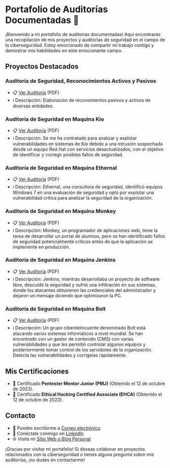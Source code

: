 # Portafolio de Auditorías Documentadas 📂

¡Bienvenido a mi portafolio de auditorías documentadas! Aquí encontrarás una recopilación de mis proyectos y auditorías de seguridad en el campo de la ciberseguridad. Estoy emocionado de compartir mi trabajo contigo y demostrar mis habilidades en este emocionante campo.

## Proyectos Destacados

### Auditoría de Seguridad, Reconocimientos Activos y Pasivos
- 📋 [Ver Auditoría](enlace3) (PDF)
- ℹ️ Descripción: Elaboración de reconomientos pasivos y activos de diversas entidades.

### Auditoría de Seguridad en Maquina Kio
- 📋 [Ver Auditoría](enlace1) (PDF)
- ℹ️ Descripción: Se me ha contratado para analizar y explotar vulnerabilidades en sistemas de Kio debido a una intrusión sospechada desde un equipo Red Hat con servicios desactualizados, con el objetivo de identificar y corregir posibles fallos de seguridad.

### Auditoría de Seguridad en Maquina Ethernal
- 📋 [Ver Auditoría](enlace2) (PDF)
- ℹ️ Descripción: Ethernal, una consultora de seguridad, identificó equipos Windows 7 en una evaluación de seguridad y optó por explotar una vulnerabilidad crítica para analizar la seguridad de la organización.
  
### Auditoría de Seguridad en Maquina Monkey
- 📋 [Ver Auditoría](enlace3) (PDF)
- ℹ️ Descripción: Monkey, un programador de aplicaciones web, tiene la tarea de desarrollar un portal de alumnos, pero se han identificado fallos de seguridad potencialmente críticos antes de que la aplicación se implemente en producción.

### Auditoría de Seguridad en Maquina Jenkins
- 📋 [Ver Auditoría](enlace3) (PDF)
- ℹ️ Descripción: Jenkins, mientras desarrollaba un proyecto de software libre, descuidó la seguridad y sufrió una infiltración en sus sistemas, donde los atacantes obtuvieron las credenciales del administrador y dejaron un mensaje diciendo que optimizaron la PC.

### Auditoría de Seguridad en Maquina Bolt
- 📋 [Ver Auditoría](enlace3) (PDF)
- ℹ️ Descripción: Un grupo ciberdelincuente denominado Bolt está atacando varios sistemas informáticos a nivel mundial. Se han encontrado con un gestor de contenido (CMS) con varias vulnerabilidades y que les permitió controlar algunos equipos y posteriormente tomar control de los servidores de la organización. Detecta las vulnerabilidades y corrígelas rápidamente.

## Mis Certificaciones

- 📜 Certificado **Pentester Mentor Junior (PMJ)** (Obtenido el 12 de octubre de 2023).
- 📜 Certificado **Ethical Hacking Certified Associate (EHCA)** (Obtenido el 12 de octubre de 2023).

## Contacto

- 📧 Puedes escribirme a [Correo electrónico](mailto:tu@email.com)
- 🔗 Conéctate conmigo en [LinkedIn](https://www.linkedin.com/in/tu-perfil-linkedin)
- 🌐 Visita mi [Sitio Web o Blog Personal](https://www.tusitio.com)

¡Gracias por visitar mi portafolio! Si deseas colaborar en proyectos relacionados con la ciberseguridad o tienes alguna pregunta sobre mis auditorías, ¡no dudes en contactarme!
